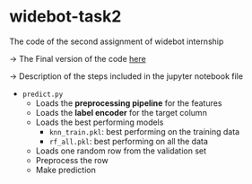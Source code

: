 # widebot-task2
The code of the second assignment of widebot internship

-> The Final version of the code [here](https://github.com/moaaztaha/widebot-task2/blob/master/Final.ipynb)

-> Description of the steps included in the jupyter notebook file

- `predict.py`
	- Loads the **preprocessing pipeline** for the features
	- Loads the **label encoder** for the target column
	- Loads the best performing models
		- `knn_train.pkl`: best performing on the training data
		- `rf_all.pkl`: best performing on all the data
	- Loads one random row from the validation set 
	- Preprocess the row
	- Make prediction
